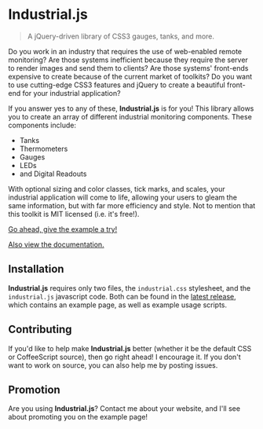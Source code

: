 Industrial.js
=============

> A jQuery-driven library of CSS3 gauges, tanks, and more.

Do you work in an industry that requires the use of web-enabled remote monitoring? Are those systems inefficient because they require the server to render images and send them to clients? Are those systems' front-ends expensive to create because of the current market of toolkits? Do you want to use cutting-edge CSS3 features and jQuery to create a beautiful front-end for your industrial application?

If you answer yes to any of these, **Industrial.js** is for you! This library allows you to create an array of different industrial monitoring components. These components include:

* Tanks
* Thermometers
* Gauges
* LEDs
* and Digital Readouts

With optional sizing and color classes, tick marks, and scales, your industrial application will come to life, allowing your users to gleam the same information, but with far more efficiency and style. Not to mention that this toolkit is MIT licensed (i.e. it's free!).

[Go ahead, give the example a try!](http://valdez42.github.com/industrial-js)

[Also view the documentation.](https://github.com/valdez42/industrial-js/wiki)

## Installation ##
**Industrial.js** requires only two files, the `industrial.css` stylesheet, and the `industrial.js` javascript code. Both can be found in the [latest release](https://github.com/Valdez42/industrial-js/releases), which contains an example page, as well as example usage scripts.

## Contributing ##
If you'd like to help make **Industrial.js** better (whether it be the default CSS or CoffeeScript source), then go right ahead! I encourage it. If you don't want to work on source, you can also help me by posting issues.

## Promotion ##
Are you using **Industrial.js**? Contact me about your website, and I'll see about promoting you on the example page!
